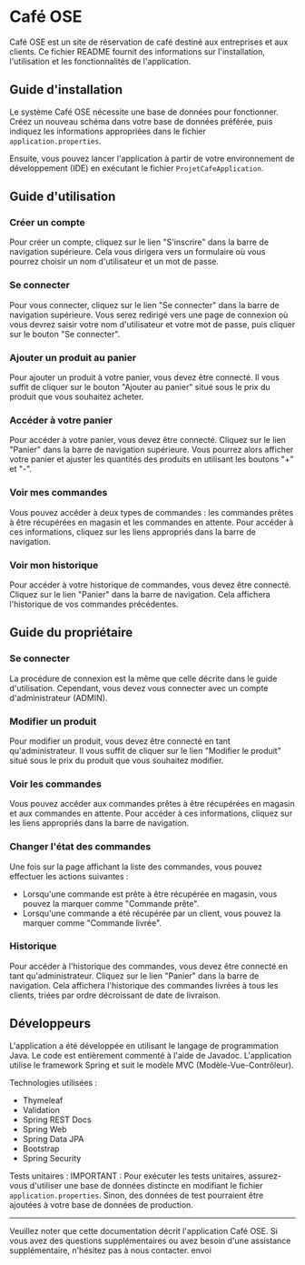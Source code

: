 # Café OSE

Café OSE est un site de réservation de café destiné aux entreprises et aux clients. Ce fichier README fournit des informations sur l'installation, l'utilisation et les fonctionnalités de l'application.

## Guide d'installation

Le système Café OSE nécessite une base de données pour fonctionner. Créez un nouveau schéma dans votre base de données préférée, puis indiquez les informations appropriées dans le fichier `application.properties`.

Ensuite, vous pouvez lancer l'application à partir de votre environnement de développement (IDE) en exécutant le fichier `ProjetCafeApplication`.

## Guide d'utilisation

### Créer un compte

Pour créer un compte, cliquez sur le lien "S'inscrire" dans la barre de navigation supérieure. Cela vous dirigera vers un formulaire où vous pourrez choisir un nom d'utilisateur et un mot de passe.

### Se connecter

Pour vous connecter, cliquez sur le lien "Se connecter" dans la barre de navigation supérieure. Vous serez redirigé vers une page de connexion où vous devrez saisir votre nom d'utilisateur et votre mot de passe, puis cliquer sur le bouton "Se connecter".

### Ajouter un produit au panier

Pour ajouter un produit à votre panier, vous devez être connecté. Il vous suffit de cliquer sur le bouton "Ajouter au panier" situé sous le prix du produit que vous souhaitez acheter.

### Accéder à votre panier

Pour accéder à votre panier, vous devez être connecté. Cliquez sur le lien "Panier" dans la barre de navigation supérieure. Vous pourrez alors afficher votre panier et ajuster les quantités des produits en utilisant les boutons "+" et "-".

### Voir mes commandes

Vous pouvez accéder à deux types de commandes : les commandes prêtes à être récupérées en magasin et les commandes en attente. Pour accéder à ces informations, cliquez sur les liens appropriés dans la barre de navigation.

### Voir mon historique

Pour accéder à votre historique de commandes, vous devez être connecté. Cliquez sur le lien "Panier" dans la barre de navigation. Cela affichera l'historique de vos commandes précédentes.

## Guide du propriétaire

### Se connecter

La procédure de connexion est la même que celle décrite dans le guide d'utilisation. Cependant, vous devez vous connecter avec un compte d'administrateur (ADMIN).

### Modifier un produit

Pour modifier un produit, vous devez être connecté en tant qu'administrateur. Il vous suffit de cliquer sur le lien "Modifier le produit" situé sous le prix du produit que vous souhaitez modifier.

### Voir les commandes

Vous pouvez accéder aux commandes prêtes à être récupérées en magasin et aux commandes en attente. Pour accéder à ces informations, cliquez sur les liens appropriés dans la barre de navigation.

### Changer l'état des commandes

Une fois sur la page affichant la liste des commandes, vous pouvez effectuer les actions suivantes :
- Lorsqu'une commande est prête à être récupérée en magasin, vous pouvez la marquer comme "Commande prête".
- Lorsqu'une commande a été récupérée par un client, vous pouvez la marquer comme "Commande livrée".

### Historique

Pour accéder à l'historique des commandes, vous devez être connecté en tant qu'administrateur. Cliquez sur le lien "Panier" dans la barre de navigation. Cela affichera l'historique des commandes livrées à tous les clients, triées par ordre décroissant de date de livraison.

## Développeurs

L'application a été développée en utilisant le langage de programmation Java. Le code est entièrement commenté à l'aide de Javadoc. L'application utilise le framework Spring et suit le modèle MVC (Modèle-Vue-Contrôleur).

Technologies utilisées :
- Thymeleaf
- Validation
- Spring REST Docs
- Spring Web
- Spring Data JPA
- Bootstrap
- Spring Security

Tests unitaires :
IMPORTANT : Pour exécuter les tests unitaires, assurez-vous d'utiliser une base de données distincte en modifiant le fichier `application.properties`. Sinon, des données de test pourraient être ajoutées à votre base de données de production.

---

Veuillez noter que cette documentation décrit l'application Café OSE. Si vous avez des questions supplémentaires ou avez besoin d'une assistance supplémentaire, n'hésitez pas à nous contacter.
envoi